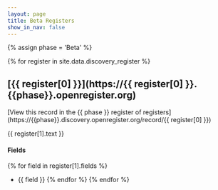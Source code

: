 ```yaml
---
layout: page
title: Beta Registers
show_in_nav: false
---
```


{% assign phase = 'Beta' %}

{% for register in site.data.discovery_register %}

## [{{ register[0] }}](https://{{ register[0] }}.{{phase}}.openregister.org)


[View this record in the {{ phase }} register of registers](https://{{phase}}.discovery.openregister.org/record/{{ register[0] }})


{{ register[1].text }}

#### Fields
{% for field in register[1].fields %}
* {{ field }}
{% endfor %}
{% endfor %}

